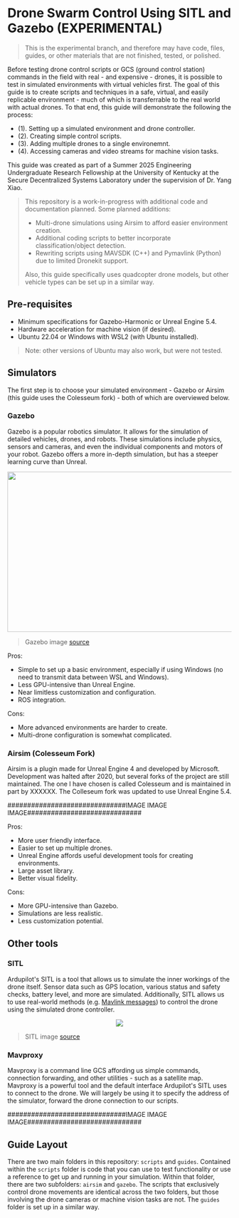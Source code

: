 # Drone Swarm Control Using SITL and Gazebo (EXPERIMENTAL)
> This is the experimental branch, and therefore may have code, files, guides, or other materials that are not finished, tested, or polished.

Before testing drone control scripts or GCS (ground control station) commands in the field with real - and expensive - drones, it is possible to test in simulated environments with virtual vehicles first. The goal of this guide is to create scripts and techniques in a safe, virtual, and easily replicable environment - much of which is transferrable to the real world with actual drones. To that end, this guide will demonstrate the following the process:
* (1). Setting up a simulated environment and drone controller.
* (2). Creating simple control scripts.
* (3). Adding multiple drones to a single environemnt.
* (4). Accessing cameras and video streams for machine vision tasks.

This guide was created as part of a Summer 2025 Engineering Undergraduate Research Fellowship at the University of Kentucky at the Secure Decentralized Systems Laboratory under the supervision of Dr. Yang Xiao.

> This repository is a work-in-progress with additional code and documentation planned. Some planned additions:
> * Multi-drone simulations using Airsim to afford easier environment creation.
> * Additional coding scripts to better incorporate classification/object detection.
> * Rewriting scripts using MAVSDK (C++) and Pymavlink (Python) due to limited Dronekit support.
>
> Also, this guide specifically uses quadcopter drone models, but other vehicle types can be set up in a similar way.


## Pre-requisites
* Minimum specifications for Gazebo-Harmonic or Unreal Engine 5.4.
* Hardware acceleration for machine vision (if desired).
* Ubuntu 22.04 or Windows with WSL2 (with Ubuntu installed).
> Note: other versions of Ubuntu may also work, but were not tested.

## Simulators
The first step is to choose your simulated environment - Gazebo or Airsim (this guide uses the Colesseum fork) - both of which are overviewed below.

### Gazebo
Gazebo is a popular robotics simulator. It allows for the simulation of detailed vehicles, drones, and robots. These simulations include physics, sensors and cameras, and even the individual components and motors of your robot. Gazebo offers a more in-depth simulation, but has a steeper learning curve than Unreal.

<p align="center">
  <img src="https://github.com/user-attachments/assets/fca8dfa0-4d5b-4d6a-8b07-68a609e6c8dc" width="640" height="360">
</p>

> Gazebo image [source](https://gazebosim.org/showcase)

Pros:
* Simple to set up a basic environment, especially if using Windows (no need to transmit data between WSL and Windows).
* Less GPU-intensive than Unreal Engine.
* Near limitless customization and configuration.
* ROS integration.

Cons:
* More advanced environments are harder to create.
* Multi-drone configuration is somewhat complicated.

### Airsim (Colesseum Fork)
Airsim is a plugin made for Unreal Engine 4 and developed by Microsoft. Development was halted after 2020, but several forks of the project are still maintained. The one I have chosen is called Colesseum and is maintained in part by XXXXXX. The Colleseum fork was updated to use Unreal Engine 5.4.

##############################IMAGE IMAGE IMAGE#############################

Pros:
* More user friendly interface.
* Easier to set up multiple drones.
* Unreal Engine affords useful development tools for creating environments.
* Large asset library.
* Better visual fidelity.

Cons:
* More GPU-intensive than Gazebo.
* Simulations are less realistic.
* Less customization potential.


## Other tools

### SITL
Ardupilot's SITL is a tool that allows us to simulate the inner workings of the drone itself. Sensor data such as GPS location, various status and safety checks, battery level, and more are simulated. Additionally, SITL allows us to use real-world methods (e.g. [Mavlink messages](https://mavlink.io/en/)) to control the drone using the simulated drone controller.

<p align="center">
  <img src="https://github.com/user-attachments/assets/4887f7e6-70c2-4b34-8aac-bdccba13c87d" />
</p>

> SITL image [source](https://ardupilot.org/dev/docs/sitl-simulator-software-in-the-loop.html)

### Mavproxy
Mavproxy is a command line GCS affording us simple commands, connection forwarding, and other utilities - such as a satellite map. Mavproxy is a powerful tool and the default interface Ardupilot's SITL uses to connect to the drone. We will largely be using it to specify the address of the simulator, forward the drone connection to our scripts.

##############################IMAGE IMAGE IMAGE#############################


## Guide Layout
There are two main folders in this repository: `scripts` and `guides`. Contained within the `scripts` folder is code that you can use to test functionality or use a reference to get up and running in your simulation. Within that folder, there are two subfolders: `airsim` and `gazebo`. The scripts that exclusively control drone movements are identical across the two folders, but those involving the drone cameras or machine vision tasks are not. The `guides` folder is set up in a similar way.

